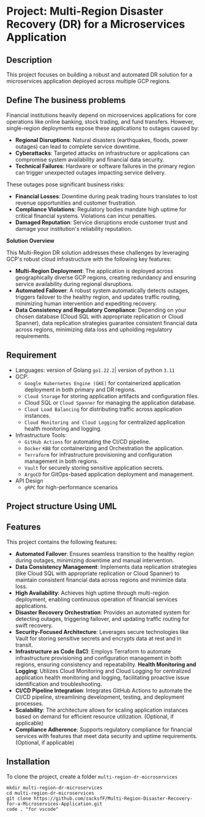 # Project: Multi-Region Disaster Recovery (DR) for a Microservices Application

## Description 
This project focuses on building a robust and automated DR solution for a microservices application deployed across multiple GCP regions.

## Define The business problems
Financial institutions heavily depend on microservices applications for core operations like online banking, stock trading, and fund transfers. However, single-region deployments expose these applications to outages caused by:

- **Regional Disruptions**: Natural disasters (earthquakes, floods, power outages) can lead to complete service downtime.
- **Cyberattacks**: Targeted attacks on infrastructure or applications can compromise system availability and financial data security.
- **Technical Failures**: Hardware or software failures in the primary region can trigger unexpected outages impacting service delivery.

These outages pose significant business risks:

- **Financial Losses**: Downtime during peak trading hours translates to lost revenue opportunities and customer frustration.
- **Compliance Violations**: Regulatory bodies mandate high uptime for critical financial systems. Violations can incur penalties.
- **Damaged Reputation**: Service disruptions erode customer trust and damage your institution's reliability reputation.

**Solution Overview**

This Multi-Region DR solution addresses these challenges by leveraging GCP's robust cloud infrastructure with the following key features:

- **Multi-Region Deployment**: The application is deployed across geographically diverse GCP regions, creating redundancy and ensuring service availability during regional disruptions.
- **Automated Failover**: A robust system automatically detects outages, triggers failover to the healthy region, and updates traffic routing, minimizing human intervention and expediting recovery.
- **Data Consistency and Regulatory Compliance**: Depending on your chosen database (Cloud SQL with appropriate replication or Cloud Spanner), data replication strategies guarantee consistent financial data across regions, minimizing data loss and upholding regulatory requirements.

## Requirement
- Languages: version of Golang `go1.22.2`| version of python ``3.11``
- GCP:
  - ``Google Kubernetes Engine (GKE)`` for containerized application deployment in both primary and DR regions.
  - ``Cloud Storage`` for storing application artifacts and configuration files.
  - Cloud SQL or ``Cloud Spanner`` for managing the application database.
  - ``Cloud Load Balancing`` for distributing traffic across application instances.
  - ``Cloud Monitoring and Cloud Logging`` for centralized application health monitoring and logging.
- Infrastructure Tools:
  - ``GitHub Actions`` for automating the CI/CD pipeline.
  - ``Docker`` ``KB8`` for containerizing and Orchestration the application.
  - ``Terraform`` for infrastructure provisioning and configuration management in both regions.
  - `Vault` for securely storing sensitive application secrets.
  - `ArgoCD` for GitOps-based application deployment and management.
- API Design 
    - `gRPC` for high-performance scenarios

## Project structure Using UML 




## Features 
This project contains the following features:

- **Automated Failover**: Ensures seamless transition to the healthy region during outages, minimizing downtime and manual intervention.
- **Data Consistency Management**: Implements data replication strategies (like Cloud SQL with appropriate replication or Cloud Spanner) to maintain consistent financial data across regions and minimize data loss.
- **High Availability**: Achieves high uptime through multi-region deployment, enabling continuous operation of financial services applications.
- **Disaster Recovery Orchestration**: Provides an automated system for detecting outages, triggering failover, and updating traffic routing for swift recovery.
- **Security-Focused Architecture**: Leverages secure technologies like Vault for storing sensitive secrets and encrypts data at rest and in transit.
- **Infrastructure as Code (IaC)**: Employs Terraform to automate infrastructure provisioning and configuration management in both regions, ensuring consistency and repeatability.
**Health Monitoring and Logging**: Utilizes Cloud Monitoring and Cloud Logging for centralized application health monitoring and logging, facilitating proactive issue identification and troubleshooting.
- **CI/CD Pipeline Integration**: Integrates GitHub Actions to automate the CI/CD pipeline, streamlining development, testing, and deployment processes.
- **Scalability**: The architecture allows for scaling application instances based on demand for efficient resource utilization. (Optional, if applicable)
- **Compliance Adherence**: Supports regulatory compliance for financial services with features that meet data security and uptime requirements. (Optional, if applicable)


## Installation 
To clone the project, create a folder ``multi-region-dr-microservices``
```
mkdir multi-region-dr-microservices
cd multi-region-dr-microservices
git clone https://github.com/zacksfF/Multi-Region-Disaster-Recovery-for-a-Microservices-Application.git
code . "for vscode"
```

